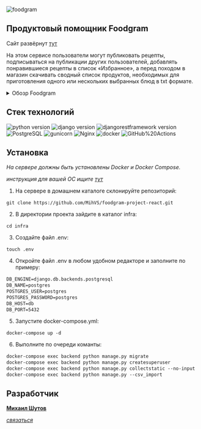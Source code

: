 ![foodgram](https://github.com/MihVS/foodgram-project-react/actions/workflows/main.yml/badge.svg)

## Продуктовый помощник Foodgram

Сайт развёрнут [тут](http://158.160.45.93/)

На этом сервисе пользователи могут публиковать рецепты, подписываться на 
публикации других пользователей, добавлять понравившиеся рецепты в 
список «Избранное», а перед походом в магазин скачивать сводный список 
продуктов, необходимых для приготовления одного или нескольких выбранных блюд 
в txt формате.

<details>
<summary>Обозр Foodgram</summary>

![foodgram](./data/img/foodgram.png)

</details>

## Стек технологий

![python version](https://img.shields.io/badge/Python-3.9-yellowgreen?logo=python)
![django version](https://img.shields.io/badge/Django-3.2-yellowgreen?logo=django)
![djangorestframework version](https://img.shields.io/badge/djangorestframework-3.14-yellowgreen?logo=django)
![PostgreSQL](https://img.shields.io/badge/-PostgreSQL-464646?style=flat-square&logo=PostgreSQL)
![gunicorn](https://img.shields.io/badge/-gunicorn-464646?style=flat-square&logo=gunicorn)
![Nginx](https://img.shields.io/badge/-NGINX-464646?style=flat-square&logo=NGINX)
![docker](https://img.shields.io/badge/-Docker-464646?style=flat-square&logo=docker)
![GitHub%20Actions](https://img.shields.io/badge/-GitHub%20Actions-464646?style=flat-square&logo=GitHub%20actions)

## Установка

*На сервере должны быть установлены Docker и Docker Compose.*

*инструкция для вашей ОС ищите [тут](https://docs.docker.com/engine/install/)*

1. На сервере в домашнем каталоге склонируйте репозиторий:

```
git clone https://github.com/MihVS/foodgram-project-react.git
```

2. В директории проекта зайдите в каталог infra:

```
cd infra
```

3. Создайте файл .env:

```
touch .env
```

4. Откройте файл .env в любом удобном редакторе и заполните по примеру:

```
DB_ENGINE=django.db.backends.postgresql
DB_NAME=postgres
POSTGRES_USER=postgres
POSTGRES_PASSWORD=postgres
DB_HOST=db
DB_PORT=5432
```

5. Запустите docker-compose.yml:

```
docker-compose up -d
```

6. Выполните по очереди команты:

```
docker-compose exec backend python manage.py migrate
docker-compose exec backend python manage.py createsuperuser
docker-compose exec backend python manage.py collectstatic --no-input
docker-compose exec backend python manage.py --csv_import
```


## Разработчик
**[Михаил Шутов](https://github.com/mihvs)**

*[связаться](https://t.me/MihVS)*